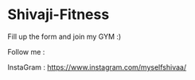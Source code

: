 # Shivaji-Fitness

Fill up the form and join my GYM :)

Follow me :

InstaGram : https://www.instagram.com/myselfshivaa/

